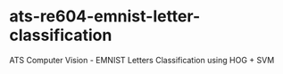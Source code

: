 # ats-re604-emnist-letter-classification
ATS Computer Vision - EMNIST Letters Classification using HOG + SVM
